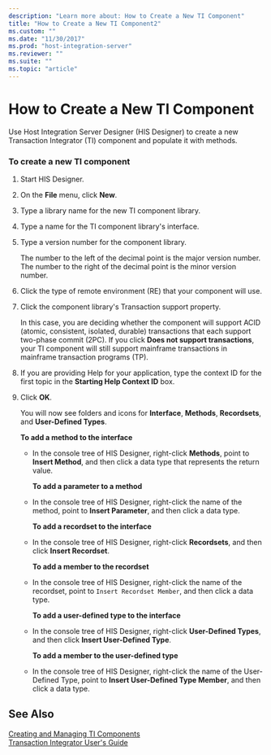 ```yaml
---
description: "Learn more about: How to Create a New TI Component"
title: "How to Create a New TI Component2"
ms.custom: ""
ms.date: "11/30/2017"
ms.prod: "host-integration-server"
ms.reviewer: ""
ms.suite: ""
ms.topic: "article"
---
```

# How to Create a New TI Component
Use Host Integration Server Designer (HIS Designer) to create a new Transaction Integrator (TI) component and populate it with methods.  
  
### To create a new TI component  
  
1. Start HIS Designer.  
  
2. On the **File** menu, click **New**.  
  
3. Type a library name for the new TI component library.  
  
4. Type a name for the TI component library's interface.  
  
5. Type a version number for the component library.  
  
    The number to the left of the decimal point is the major version number. The number to the right of the decimal point is the minor version number.  
  
6. Click the type of remote environment (RE) that your component will use.  
  
7. Click the component library's Transaction support property.  
  
    In this case, you are deciding whether the component will support ACID (atomic, consistent, isolated, durable) transactions that each support two-phase commit (2PC). If you click **Does not support transactions**, your TI component will still support mainframe transactions in mainframe transaction programs (TP).  
  
8. If you are providing Help for your application, type the context ID for the first topic in the **Starting Help Context ID** box.  
  
9. Click **OK**.  
  
     You will now see folders and icons for **Interface**, **Methods**, **Recordsets**, and **User-Defined Types**.  
  
     **To add a method to the interface**  
  
   - In the console tree of HIS Designer, right-click **Methods**, point to **Insert Method**, and then click a data type that represents the return value.  
  
     **To add a parameter to a method**  
  
   - In the console tree of HIS Designer, right-click the name of the method, point to **Insert Parameter**, and then click a data type.  
  
     **To add a recordset to the interface**  
  
   - In the console tree of HIS Designer, right-click **Recordsets**, and then click **Insert Recordset**.  
  
     **To add a member to the recordset**  
  
   - In the console tree of HIS Designer, right-click the name of the recordset, point to `Insert Recordset Member`, and then click a data type.  
  
     **To add a user-defined type to the interface**  
  
   - In the console tree of HIS Designer, right-click **User-Defined Types**, and then click **Insert User-Defined Type**.  
  
     **To add a member to the user-defined type**  
  
   - In the console tree of HIS Designer, right-click the name of the User-Defined Type, point to **Insert User-Defined Type Member**, and then click a data type.  
  
## See Also  
 [Creating and Managing TI Components](../core/creating-and-managing-ti-components2.md)   
 [Transaction Integrator User's Guide](../core/transaction-integrator-user-s-guide2.md)
